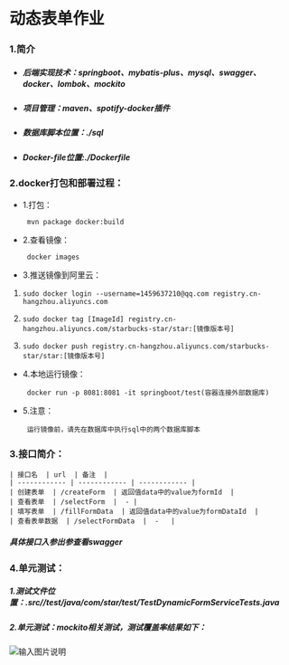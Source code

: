 # 动态表单作业

### 1.简介
- ##### 后端实现技术：springboot、mybatis-plus、mysql、swagger、docker、lombok、mockito
- ##### 项目管理：maven、spotify-docker插件
- ##### 数据库脚本位置：./sql 
- ##### Docker-file位置:./Dockerfile

### 2.docker打包和部署过程：
- 1.打包：

       mvn package docker:build
    
- 2.查看镜像：

       docker images

- 3.推送镜像到阿里云：
    
1.     sudo docker login --username=1459637210@qq.com registry.cn-hangzhou.aliyuncs.com
1.     sudo docker tag [ImageId] registry.cn-hangzhou.aliyuncs.com/starbucks-star/star:[镜像版本号]
1.     sudo docker push registry.cn-hangzhou.aliyuncs.com/starbucks-star/star:[镜像版本号]

- 4.本地运行镜像：

       docker run -p 8081:8081 -it springboot/test(容器连接外部数据库)
-  5.注意：

        运行镜像前，请先在数据库中执行sql中的两个数据库脚本


### 3.接口简介：
    | 接口名  | url  | 备注  |
    | ------------ | ------------ | ------------ |
    | 创建表单  | /createForm  | 返回值data中的value为formId  |
    | 查看表单  | /selectForm  |  - |
    | 填写表单  | /fillFormData  | 返回值data中的value为formDataId  |
    | 查看表单数据  | /selectFormData  |  -   |

##### 具体接口入参出参查看swagger

### 4.单元测试：
##### 1.测试文件位置：.src//test/java/com/star/test/TestDynamicFormServiceTests.java
##### 2.单元测试：mockito相关测试，测试覆盖率结果如下：

![输入图片说明](https://images.gitee.com/uploads/images/2019/0606/124923_ae8aae73_1826831.png "test-coverage.png")






